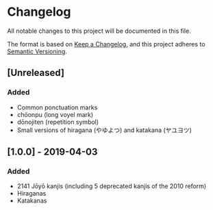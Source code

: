 # Changelog
All notable changes to this project will be documented in this file.

The format is based on [Keep a Changelog](https://keepachangelog.com/en/1.0.0/),
and this project adheres to [Semantic Versioning](https://semver.org/spec/v2.0.0.html).

## [Unreleased]
### Added
- Common ponctuation marks
- chōonpu (long voyel mark)
- dōnojiten (repetition symbol)
- Small versions of hiragana (やゆよつ) and katakana (ヤユヨツ)

## [1.0.0] - 2019-04-03
### Added
- 2141 Jōyō kanjis (including 5 deprecated kanjis of the 2010 reform)
- Hiraganas
- Katakanas

